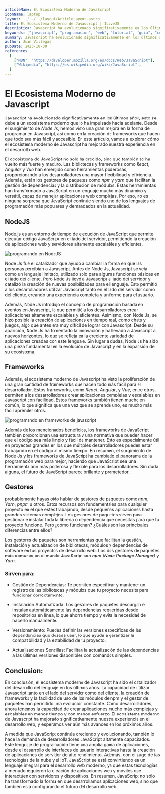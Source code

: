 ```yaml
---
articleName: El Ecosistema Moderno de JavaScript
iconName: laptop
layout: ../../../layout/ArticleLayout.astro
title: El Ecosistema Moderno de Javascript | ILoveJS
description: Javascript ha evolucionado significativamente en los últimos años, esto se debe a un ecosistema moderno que lo ha impulsado hacia adelante. Desde el surgimiento de Node Js, hemos visto una gran mejora en la forma de programar en Javascript, así como en la creación de frameworks que hacen que todo sea más fácil y accesible. En este artículo, vamos a explorar cómo el ecosistema moderno de Javascript ha mejorado nuestra experiencia en el desarrollo web.
keywords: ["javascript", "programacion", "web", "tutorial", "guia", "curso","ecosistema","desarrollo","moderno"]
summary: Javascript ha evolucionado significativamente en los últimos años, esto se debe a un ecosistema moderno que lo ha impulsado hacia adelante.
author: Juan Villegas
pubDate: 2023-10-30
references:
  [
    ["MDN", "https://developer.mozilla.org/es/docs/Web/JavaScript"],
    ["Wikipedia", "https://es.wikipedia.org/wiki/JavaScript"],
  ]
---
```


# El Ecosistema Moderno de Javascript

Javascript ha evolucionado significativamente en los últimos años, esto se debe a un ecosistema moderno que lo ha impulsado hacia adelante. Desde el surgimiento de *Node Js*, hemos visto una gran mejora en la forma de programar en Javascript, así como en la creación de frameworks que hacen que todo sea más fácil y accesible. En este artículo, vamos a explorar cómo el ecosistema moderno de Javascript ha mejorado nuestra experiencia en el desarrollo web.

El ecosistema de JavaScript no solo ha crecido, sino que también se ha vuelto más fuerte y maduro. Las bibliotecas y frameworks como *React*, *Angular* y *Vue* han emergido como herramientas poderosas, proporcionando a los desarrolladores una mayor flexibilidad y eficiencia. Además, están los gestores de paquetes como *npm* y *yarn* que facilitan la gestión de dependencias y la distribución de módulos. Estas herramientas han transformado a JavaScript en un lenguaje mucho más dinámico y versátil, capaz de manejar aplicaciones web complejas. Por eso, no es ninguna sorpresa que JavaScript continúe siendo uno de los lenguajes de programación más populares y demandados en la actualidad.

## NodeJS

Node.js es un entorno de tiempo de ejecución de JavaScript que permite ejecutar código JavaScript en el lado del servidor, permitiendo la creación de aplicaciones web y servidores altamente escalables y eficientes.

![programando en NodeJS](https://images.pexels.com/photos/11035380/pexels-photo-11035380.jpeg?auto=compress&cs=tinysrgb&w=1260&h=750&dpr=2)

Node Js fue el catalizador que ayudó a cambiar la forma en que las personas percibían a Javascript. Antes de Node Js, Javascript se veía como un lenguaje limitado, utilizado solo para algunas funciones básicas en el lado del cliente. Pero Node Js llevó a Javascript al lado del servidor y catalizó la creación de nuevas posibilidades para el lenguaje. Esto permitió a los desarrolladores utilizar Javascript tanto en el lado del servidor como del cliente, creando una experiencia completa y uniforme para el usuario.

Además, Node Js introdujo el concepto de programación basada en eventos en Javascript, lo que permitió a los desarrolladores crear aplicaciones altamente escalables y eficientes. Asimismo, con Node Js, se hizo posible la creación de aplicaciones en tiempo real, como chats y juegos, algo que antes era muy difícil de lograr con Javascript. Desde su aparición, Node Js ha fomentado la innovación y ha llevado a Javascript a nuevos horizontes, lo que se refleja en la creciente variedad de aplicaciones creadas con este lenguaje. Sin lugar a dudas, Node Js ha sido una pieza fundamental en la evolución de Javascript y en la expansión de su ecosistema.

## Frameworks

Además, el ecosistema moderno de Javascript ha visto la proliferación de una gran cantidad de frameworks que hacen todo más fácil para el desarrollador. Estos frameworks, como *React*, *Angular*, y *Vue*, entre otros, permiten a los desarrolladores crear aplicaciones complejas y escalables en Javascript con facilidad. Estos frameworks también tienen mucho en común, lo que significa que una vez que se aprende uno, es mucho más fácil aprender otros.

![programando en frameworks de javascript](https://images.pexels.com/photos/4164418/pexels-photo-4164418.jpeg?auto=compress&cs=tinysrgb&w=1260&h=750&dpr=2)

Además de los mencionados beneficios, los frameworks de JavaScript también proporcionan una estructura y una normativa que pueden hacer que el código sea más limpio y fácil de mantener. Esto es especialmente útil en proyectos grandes en los que múltiples desarrolladores pueden estar trabajando en el código al mismo tiempo. En resumen, el surgimiento de Node Js y los frameworks de JavaScript ha cambiado el panorama de la programación web para mejor, haciendo que JavaScript sea una herramienta aún más poderosa y flexible para los desarrolladores. Sin duda alguna, el futuro de JavaScript parece brillante y prometedor.

## Gestores

probablemente hayas oído hablar de gestores de paquetes como *npm*, *Yarn*, *pnpm* u otros. Estos recursos son fundamentales para cualquier proyecto en el que estés trabajando, desde pequeñas aplicaciones hasta grandes sistemas complejos. Los gestores de paquetes sirven para gestionar e instalar toda la librería o dependencia que necesitas para que tu proyecto funcione. Pero ¿cómo funcionan? ¿Cuáles son las principales diferencias entre ellos?

Los gestores de paquetes son herramientas que facilitan la gestión, instalación y actualización de bibliotecas, módulos y dependencias de software en tus proyectos de desarrollo web. Los dos gestores de paquetes más comunes en el mundo JavaScript son *npm (Node Package Manager)* y *Yarn*.

### Sirven para:

- Gestión de Dependencias: Te permiten especificar y mantener un registro de las bibliotecas y módulos que tu proyecto necesita para funcionar correctamente.

- Instalación Automatizada: Los gestores de paquetes descargan e instalan automáticamente las dependencias requeridas desde repositorios en línea, lo que ahorra tiempo y evita la necesidad de hacerlo manualmente.

- Versionamiento: Puedes definir las versiones específicas de las dependencias que deseas usar, lo que ayuda a garantizar la compatibilidad y la estabilidad de tu proyecto.

- Actualizaciones Sencillas: Facilitan la actualización de las dependencias a las últimas versiones disponibles con comandos simples.

## Conclusion:

En conclusión, el ecosistema moderno de Javascript ha sido el catalizador del desarrollo del lenguaje en los últimos años. La capacidad de utilizar Javascript tanto en el lado del servidor como del cliente, la creación de frameworks y la facilidad de uso de los módulos de npm y el gestor de paquetes han permitido una evolución constante. Como desarrolladores, ahora tenemos la capacidad de crear aplicaciones mucho más complejas y escalables en menos tiempo y con menos esfuerzo. El ecosistema moderno de Javascript ha mejorado significativamente nuestra experiencia en el desarrollo web, y esperamos ver aún más avances en los próximos años.

A medida que JavaScript continúa creciendo y evolucionando, también lo hace la demanda de desarrolladores JavaScript altamente capacitados. Este lenguaje de programación tiene una amplia gama de aplicaciones, desde el desarrollo de interfaces de usuario interactivas hasta la creación de aplicaciones de servidor de alto rendimiento. Además, con el auge de las tecnologías de la nube y el IoT, JavaScript se está convirtiendo en un lenguaje integral para el desarrollo web moderno, ya que estas tecnologías a menudo requieren la creación de aplicaciones web y móviles que interactúen con servidores y dispositivos. En resumen, JavaScript no sólo ha transformado la forma en que desarrollamos aplicaciones web, sino que también está configurando el futuro del desarrollo web.
